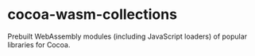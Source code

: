 # cocoa-wasm-collections
Prebuilt WebAssembly modules (including JavaScript loaders) of popular libraries for Cocoa.

